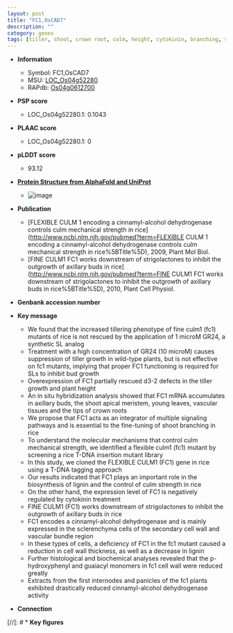 ```yaml
---
layout: post
title: "FC1,OsCAD7"
description: ""
category: genes
tags: [tiller, shoot, crown root, culm, height, cytokinin, branching, strigolactone, cell wall, panicle, meristem, shoot apical meristem, vascular bundle, growth, tillering, crown, root]
---
```


* **Information**  
    + Symbol: FC1,OsCAD7  
    + MSU: [LOC_Os04g52280](http://rice.plantbiology.msu.edu/cgi-bin/ORF_infopage.cgi?orf=LOC_Os04g52280)  
    + RAPdb: [Os04g0612700](http://rapdb.dna.affrc.go.jp/viewer/gbrowse_details/irgsp1?name=Os04g0612700)  

* **PSP score**  
    + LOC_Os04g52280.1: 0.1043 

* **PLAAC score**  
    + LOC_Os04g52280.1: 0 

* **pLDDT score**
    + 93.12

* **[Protein Structure from AlphaFold and UniProt](https://www.uniprot.org/uniprotkb/Q0JA75/entry#structure)**
    + ![image](https://ricepsp.github.io/images/Q0/AF-Q0JA75-F1.png)

* **Publication**  
    + [FLEXIBLE CULM 1 encoding a cinnamyl-alcohol dehydrogenase controls culm mechanical strength in rice](http://www.ncbi.nlm.nih.gov/pubmed?term=FLEXIBLE CULM 1 encoding a cinnamyl-alcohol dehydrogenase controls culm mechanical strength in rice%5BTitle%5D), 2009, Plant Mol Biol.
    + [FINE CULM1 FC1 works downstream of strigolactones to inhibit the outgrowth of axillary buds in rice](http://www.ncbi.nlm.nih.gov/pubmed?term=FINE CULM1 FC1 works downstream of strigolactones to inhibit the outgrowth of axillary buds in rice%5BTitle%5D), 2010, Plant Cell Physiol.

* **Genbank accession number**  

* **Key message**  
    + We found that the increased tillering phenotype of fine culm1 (fc1) mutants of rice is not rescued by the application of 1 microM GR24, a synthetic SL analog
    + Treatment with a high concentration of GR24 (10 microM) causes suppression of tiller growth in wild-type plants, but is not effective on fc1 mutants, implying that proper FC1 functioning is required for SLs to inhibit bud growth
    + Overexpression of FC1 partially rescued d3-2 defects in the tiller growth and plant height
    + An in situ hybridization analysis showed that FC1 mRNA accumulates in axillary buds, the shoot apical meristem, young leaves, vascular tissues and the tips of crown roots
    + We propose that FC1 acts as an integrator of multiple signaling pathways and is essential to the fine-tuning of shoot branching in rice
    + To understand the molecular mechanisms that control culm mechanical strength, we identified a flexible culm1 (fc1) mutant by screening a rice T-DNA insertion mutant library
    + In this study, we cloned the FLEXIBLE CULM1 (FC1) gene in rice using a T-DNA tagging approach
    + Our results indicated that FC1 plays an important role in the biosynthesis of lignin and the control of culm strength in rice
    + On the other hand, the expression level of FC1 is negatively regulated by cytokinin treatment
    + FINE CULM1 (FC1) works downstream of strigolactones to inhibit the outgrowth of axillary buds in rice
    + FC1 encodes a cinnamyl-alcohol dehydrogenase and is mainly expressed in the sclerenchyma cells of the secondary cell wall and vascular bundle region
    + In these types of cells, a deficiency of FC1 in the fc1 mutant caused a reduction in cell wall thickness, as well as a decrease in lignin
    + Further histological and biochemical analyses revealed that the p-hydroxyphenyl and guaiacyl monomers in fc1 cell wall were reduced greatly
    + Extracts from the first internodes and panicles of the fc1 plants exhibited drastically reduced cinnamyl-alcohol dehydrogenase activity

* **Connection**  

[//]: # * **Key figures**  


